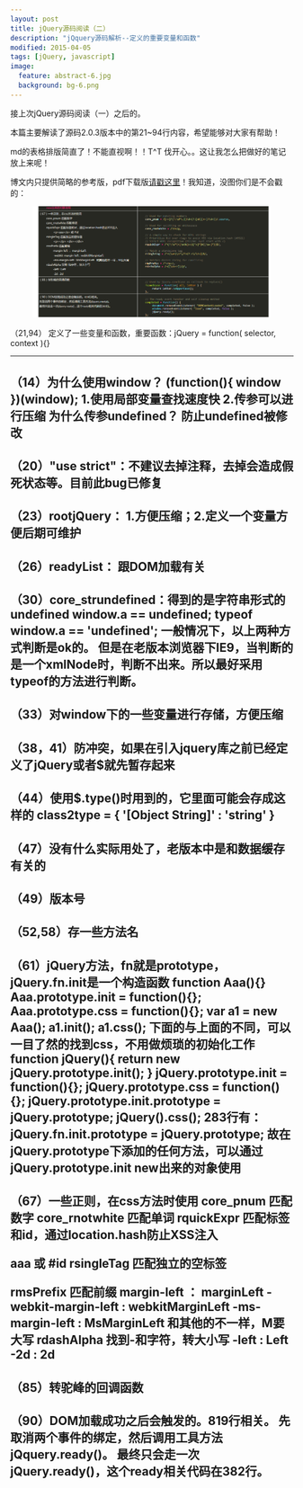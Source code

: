 ```yaml
---
layout: post
title: jQuery源码阅读（二）
description: "jQquery源码解析--定义的重要变量和函数"
modified: 2015-04-05
tags: [jQuery, javascript]
image:
  feature: abstract-6.jpg
  background: bg-6.png
---
```



接上次jQuery源码阅读（一）之后的。

本篇主要解读了源码2.0.3版本中的第21~94行内容，希望能够对大家有帮助！

<!--more-->

md的表格排版简直了！不能直视啊！！T^T  伐开心。。这让我怎么把做好的笔记放上来呢！

博文内只提供简略的参考版，pdf下载版<a href="/images/post/jQuerySourceCodeRead.pdf" download="jQquery源码分析">请戳这里</a>！我知道，没图你们是不会戳的：

<figure>
	<a href="/images/post/2015-04-05-1.png"><img src="/images/post/2015-04-05-1.png" alt=""></a>
</figure>


（21,94） 定义了一些变量和函数，重要函数：jQuery = function( selector, context ){}

---

（14）为什么使用window？
	(function(){
		window
	})(window);
	1.使用局部变量查找速度快 2.传参可以进行压缩
	为什么传参undefined？
	防止undefined被修改
---
（20）"use strict"：不建议去掉注释，去掉会造成假死状态等。目前此bug已修复
---
（23）rootjQuery：
	1.方便压缩；2.定义一个变量方便后期可维护
---
（26）readyList：
	跟DOM加载有关
---
（30）core_strundefined：得到的是字符串形式的undefined
	window.a == undefined;
	typeof window.a == 'undefined';
	一般情况下，以上两种方式判断是ok的。
	但是在老版本浏览器下IE9，当判断的是一个xmlNode时，判断不出来。所以最好采用typeof的方法进行判断。
---
（33）对window下的一些变量进行存储，方便压缩
---
（38，41）防冲突，如果在引入jquery库之前已经定义了jQuery或者$就先暂存起来
---
（44）使用$.type()时用到的，它里面可能会存成这样的
	class2type = {
		'[Object String]' : 'string'
	}
---
（47）没有什么实际用处了，老版本中是和数据缓存有关的
---
（49）版本号
---
（52,58）存一些方法名
---

（61）jQuery方法，fn就是prototype， jQuery.fn.init是一个构造函数
	function Aaa(){}
	Aaa.prototype.init = function(){};
	Aaa.prototype.css = function(){};
	var a1 = new Aaa();
	a1.init();
	a1.css();
	下面的与上面的不同，可以一目了然的找到css，不用做烦琐的初始化工作
	function jQuery(){
		return new jQuery.prototype.init();
	}
	jQuery.prototype.init = function(){};
	jQuery.prototype.css = function(){};
	jQuery.prototype.init.prototype = jQuery.prototype;
	jQuery().css();
	283行有：jQuery.fn.init.prototype = jQuery.prototype;
	故在 jQuery.prototype下添加的任何方法，可以通过jQuery.prototype.init new出来的对象使用
---
（67）一些正则，在css方法时使用
	core_pnum 匹配数字
	core_rnotwhite 匹配单词
	rquickExpr 匹配标签和id，通过location.hash防止XSS注入
		<p>aaa</a> 或 #id
	rsingleTag 匹配独立的空标签
		<p></p> <div></div>
	rmsPrefix 匹配前缀
		margin-left ： marginLeft
		-webkit-margin-left : webkitMarginLeft
		-ms-margin-left : MsMarginLeft   和其他的不一样，M要大写
	rdashAlpha 找到-和字符，转大小写
		-left : Left
		-2d : 2d
---
（85）转驼峰的回调函数
---
（90）DOM加载成功之后会触发的。819行相关。
先取消两个事件的绑定，然后调用工具方法jQquery.ready()。
最终只会走一次jQuery.ready()，这个ready相关代码在382行。
---


